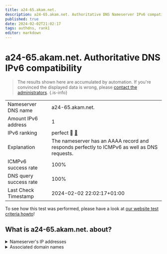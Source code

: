 ```yaml
---
title: a24-65.akam.net.
description: a24-65.akam.net. Authoritative DNS Nameserver IPv6 compatibility
published: true
date: 2024-02-02T21:02:17
tags: authdns, rank1
editor: markdown
---
```


# a24-65.akam.net. Authoritative DNS IPv6 compatibility

> The results shown here are accumulated by automation. If you're convinced the displayed data is wrong, please [contact the administrators](/howto/chat). 
{.is-info}




|   |   |
| - | - |
| Nameserver DNS name | a24-65.akam.net.
| Amount IPv6 address | 1
| IPv6 ranking | perfect :1st_place_medal: [🔗](/howto/ranking) |
| Explanation | The nameserver has an AAAA record and responds perfectly to ICMPv6 as well as DNS requests. |
| ICMPv6 success rate | 100%|
| DNS query success rate | 100% |
| Last Check Timestamp | 2024-02-02 22:02:17+01:00 |

To see how this test was performed, please have a look at [our website test criteria howto](/howto/testcriteria/authdns)!


## What is a24-65.akam.net. about?




<details>
<summary>Nameserver's IP addresses</summary>

2600:1480:9800::41

</details>



<details>
<summary>Associated domain names</summary>

www.dailymail.co.uk

weather.com

</details>
